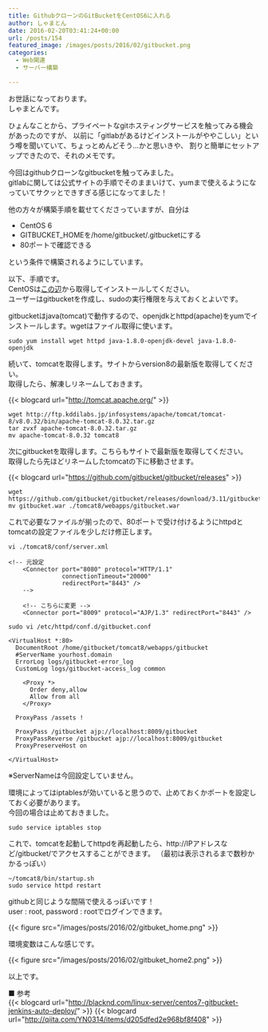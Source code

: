 ```yaml
---
title: GithubクローンのGitBucketをCentOS6に入れる
author: しゃまとん
date: 2016-02-20T03:41:24+00:00
url: /posts/154
featured_image: /images/posts/2016/02/gitbucket.png
categories:
  - Web関連
  - サーバー構築

---
```

お世話になっております。  
しゃまとんです。

ひょんなことから、プライベートなgitホスティングサービスを触ってみる機会があったのですが、
以前に「gitlabがあるけどインストールがややこしい」という噂を聞いていて、ちょっとめんどそう&#8230;かと思いきや、
割りと簡単にセットアップできたので、それのメモです。

今回はgithubクローンなgitbucketを触ってみました。  
gitlabに関しては公式サイトの手順でそのままいけて、yumまで使えるようになっていてサクッとできすぎる感じになってました！

他の方々が構築手順を載せてくださっていますが、自分は  
* CentOS 6  
* GITBUCKET_HOMEを/home/gitbucket/.gitbucketにする  
* 80ポートで確認できる  

という条件で構築されるようにしています。

以下、手順です。  
CentOSは[この辺](https://www.centos.org/download/)から取得してインストールしてください。  
ユーザーはgitbucketを作成し、sudoの実行権限を与えておくとよいです。


gitbucketはjava(tomcat)で動作するので、openjdkとhttpd(apache)をyumでインストールします。wgetはファイル取得に使います。

```shell
sudo yum install wget httpd java-1.8.0-openjdk-devel java-1.8.0-openjdk
```

続いて、tomcatを取得します。サイトからversion8の最新版を取得してください。  
取得したら、解凍しリネームしておきます。

{{< blogcard url="http://tomcat.apache.org/" >}}

```shell
wget http://ftp.kddilabs.jp/infosystems/apache/tomcat/tomcat-8/v8.0.32/bin/apache-tomcat-8.0.32.tar.gz
tar zvxf apache-tomcat-8.0.32.tar.gz
mv apache-tomcat-8.0.32 tomcat8
```

次にgitbucketを取得します。こちらもサイトで最新版を取得してください。  
取得したら先ほどリネームしたtomcatの下に移動させます。

{{< blogcard url="https://github.com/gitbucket/gitbucket/releases" >}}

```shell
wget https://github.com/gitbucket/gitbucket/releases/download/3.11/gitbucket.war
mv gitbucket.war ./tomcat8/webapps/gitbucket.war
```

これで必要なファイルが揃ったので、80ポートで受け付けるようにhttpdとtomcatの設定ファイルを少しだけ修正します。

```shell
vi ./tomcat8/conf/server.xml
```

```text
<!-- 元設定
    <Connector port="8080" protocol="HTTP/1.1"
               connectionTimeout="20000"
               redirectPort="8443" />
    -->

    <!-- こちらに変更 -->
    <Connector port="8009" protocol="AJP/1.3" redirectPort="8443" />
```

```shell
sudo vi /etc/httpd/conf.d/gitbucket.conf
```

```text
<VirtualHost *:80>
  DocumentRoot /home/gitbucket/tomcat8/webapps/gitbucket
  #ServerName yourhost.domain
  ErrorLog logs/gitbucket-error_log
  CustomLog logs/gitbucket-access_log common

    <Proxy *>
      Order deny,allow
      Allow from all
    </Proxy>

  ProxyPass /assets !

  ProxyPass /gitbucket ajp://localhost:8009/gitbucket
  ProxyPassReverse /gitbucket ajp://localhost:8009/gitbucket
  ProxyPreserveHost on

</VirtualHost>
```

※ServerNameは今回設定していません。

環境によってはiptablesが効いていると思うので、止めておくかポートを設定しておく必要があります。  
今回の場合は止めておきました。

```shell
sudo service iptables stop
```

これで、tomcatを起動してhttpdを再起動したら、http://IPアドレスなど/gitbucket/でアクセスすることができます。
（最初は表示されるまで数秒かかるっぽい）

```shell
~/tomcat8/bin/startup.sh
sudo service httpd restart
```

githubと同じような間隔で使えるっぽいです！  
user : root, password : rootでログインできます。

{{< figure src="/images/posts/2016/02/gitbuket_home.png" >}}

環境変数はこんな感じです。

{{< figure src="/images/posts/2016/02/gitbuket_home2.png" >}}

以上です。

■ 参考  
{{< blogcard url="http://blacknd.com/linux-server/centos7-gitbucket-jenkins-auto-deploy/" >}}
{{< blogcard url="http://qiita.com/YN0314/items/d205dfed2e968bf8f408" >}}
